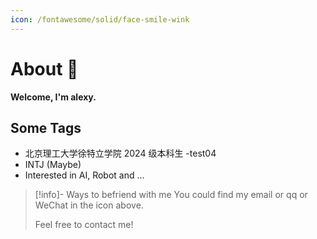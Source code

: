 ```yaml
---
icon: /fontawesome/solid/face-smile-wink
---
```


# About 🥳

**Welcome, I'm alexy.**

## Some Tags

- 北京理工大学徐特立学院 2024 级本科生 -test04
- INTJ (Maybe)
- Interested in AI, Robot and ...

> [!info]- Ways to befriend with me
> You could find my email or qq or WeChat in the icon above.
> 
> Feel free to contact me!
